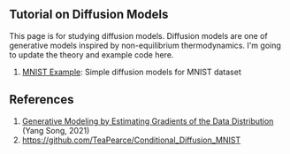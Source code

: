 ## Tutorial on Diffusion Models
This page is for studying diffusion models. Diffusion models are one of generative models inspired by non-equilibrium thermodynamics. I'm going to update the theory and example code here.
1. [MNIST Example](https://github.com/phykn/diffusion_models_tutorial/tree/main/01_diffusion_models_mnist): Simple diffusion models for MNIST dataset

## References
1. [Generative Modeling by Estimating Gradients of the Data Distribution](https://yang-song.net/blog/2021/score) (Yang Song, 2021)
2. https://github.com/TeaPearce/Conditional_Diffusion_MNIST

